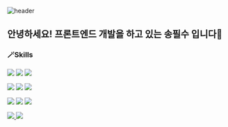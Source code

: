 ![header](https://capsule-render.vercel.app/api?type=soft&color=auto&text=P1su's%20Github&desc=Learning%20Frontend&descAlignY=80&animation=fadeIn)

<div>
  <h2>
    안녕하세요! 프론트엔드 개발을 하고 있는 송필수 입니다👏
  </h2>
</div>                 

### 🪄Skills
<img src="https://img.shields.io/badge/React-61DAFB?style=for-the-badge&logo=React&logoColor=white"/> <img src="https://img.shields.io/badge/javascript-F7DF1E?style=for-the-badge&logo=javascript&logoColor=white"/>  <img src="https://img.shields.io/badge/typescript-3178C6?style=for-the-badge&logo=typescript&logoColor=white"/> 

<img src="https://img.shields.io/badge/Axios-5A29E4?style=for-the-badge&logo=axios&logoColor=white"/> <img src="https://img.shields.io/badge/tanstack query-FF4154?style=for-the-badge&logo=reactquery&logoColor=white"/> <img src="https://img.shields.io/badge/styledcomponents-DB7093?style=for-the-badge&logo=styled-components&logoColor=white"/>

 <img src="https://img.shields.io/badge/vite-646CFF?style=for-the-badge&logo=vite&logoColor=white"/> <img src="https://img.shields.io/badge/yarn-2C8EBB?style=for-the-badge&logo=yarn&logoColor=white"/> <img src="https://img.shields.io/badge/vercel-000000?style=for-the-badge&logo=vercel&logoColor=white"/>

<div>
  <a href="https://github.com/P1su/github-readme-stats">
    <img src="https://github-readme-stats.vercel.app/api/top-langs/?username=P1su&layout=compact&theme=discord_old_blurple"/>
  </a>
  
  <a href="https://github.com/P1su/github-readme-stats">
    <img src="https://github-readme-stats.vercel.app/api?username=P1su&show_icons=true&theme=discord_old_blurple"/>
  <a/>
<div/>

